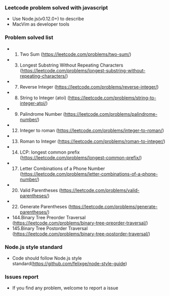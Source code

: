 ### Leetcode problem solved with javascript

* Use Node.js(v0.12.0+) to describe 
* MacVim as developer tools

### Problem solved list

* 1.  Two Sum (https://leetcode.com/problems/two-sum/)
* 3.  Longest Substring Without Repeating Characters (https://leetcode.com/problems/longest-substring-without-repeating-characters/)
* 7.  Reverse Integer (https://leetcode.com/problems/reverse-integer/)
* 8.  String to Integer (atoi) (https://leetcode.com/problems/string-to-integer-atoi/) 
* 9.  Palindrome Number (https://leetcode.com/problems/palindrome-number/)
* 12. Integer to roman (https://leetcode.com/problems/integer-to-roman/)
* 13. Roman to Integer (https://leetcode.com/problems/roman-to-integer/)
* 14. LCP: longest common prefix (https://leetcode.com/problems/longest-common-prefix/)
* 17. Letter Combinations of a Phone Number (https://leetcode.com/problems/letter-combinations-of-a-phone-number/)
* 20. Valid Parentheses (https://leetcode.com/problems/valid-parentheses/)
* 22. Generate Parentheses (https://leetcode.com/problems/generate-parentheses/)
* 144.Binary Tree Preorder Traversal (https://leetcode.com/problems/binary-tree-preorder-traversal/)
* 145.Binary Tree Postorder Traversal (https://leetcode.com/problems/binary-tree-postorder-traversal/)

### Node.js style standard

* Code should follow Node.js style standard(https://github.com/felixge/node-style-guide)

### Issues report

* If you find any problem, welcome to report a issue
